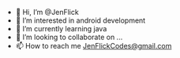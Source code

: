 - 👋 Hi, I’m @JenFlick
- 👀 I’m interested in android development
- 🌱 I’m currently learning java
- 💞️ I’m looking to collaborate on ...
- 📫 How to reach me JenFlickCodes@gmail.com

<!---
JenFlick/JenFlick is a ✨ special ✨ repository because its `README.md` (this file) appears on your GitHub profile.
You can click the Preview link to take a look at your changes.
--->
